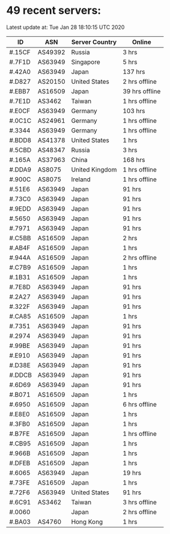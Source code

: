 # 49 recent servers:

Latest update at: Tue Jan 28 18:10:15 UTC 2020

| ID | ASN | Server Country | Online |
| -- | --- | -------------- | ------ |
| #.15CF | AS49392 | Russia | 3 hrs |
| #.7F1D | AS63949 | Singapore | 5 hrs |
| #.42A0 | AS63949 | Japan | 137 hrs |
| #.D827 | AS20150 | United States | 2 hrs offline |
| #.EBB7 | AS16509 | Japan | 39 hrs offline |
| #.7E1D | AS3462 | Taiwan | 1 hrs offline |
| #.E0CF | AS63949 | Germany | 103 hrs |
| #.0C1C | AS24961 | Germany | 1 hrs offline |
| #.3344 | AS63949 | Germany | 1 hrs offline |
| #.BDD8 | AS41378 | United States | 1 hrs |
| #.5CBD | AS48347 | Russia | 3 hrs |
| #.165A | AS37963 | China | 168 hrs |
| #.DDA9 | AS8075 | United Kingdom | 1 hrs offline |
| #.900C | AS8075 | Ireland | 1 hrs offline |
| #.51E6 | AS63949 | Japan | 91 hrs |
| #.73C0 | AS63949 | Japan | 91 hrs |
| #.9EDD | AS63949 | Japan | 91 hrs |
| #.5650 | AS63949 | Japan | 91 hrs |
| #.7971 | AS63949 | Japan | 91 hrs |
| #.C5BB | AS16509 | Japan | 2 hrs |
| #.AB4F | AS16509 | Japan | 1 hrs |
| #.944A | AS16509 | Japan | 2 hrs offline |
| #.C7B9 | AS16509 | Japan | 1 hrs |
| #.1B31 | AS16509 | Japan | 1 hrs |
| #.7E8D | AS63949 | Japan | 91 hrs |
| #.2A27 | AS63949 | Japan | 91 hrs |
| #.322F | AS63949 | Japan | 91 hrs |
| #.CA85 | AS16509 | Japan | 1 hrs |
| #.7351 | AS63949 | Japan | 91 hrs |
| #.2974 | AS63949 | Japan | 91 hrs |
| #.99BE | AS63949 | Japan | 91 hrs |
| #.E910 | AS63949 | Japan | 91 hrs |
| #.D38E | AS63949 | Japan | 91 hrs |
| #.DDCB | AS63949 | Japan | 91 hrs |
| #.6D69 | AS63949 | Japan | 91 hrs |
| #.B071 | AS16509 | Japan | 1 hrs |
| #.6950 | AS16509 | Japan | 6 hrs offline |
| #.E8E0 | AS16509 | Japan | 1 hrs |
| #.3FB0 | AS16509 | Japan | 1 hrs |
| #.B7FE | AS16509 | Japan | 1 hrs offline |
| #.CB95 | AS16509 | Japan | 1 hrs |
| #.966B | AS16509 | Japan | 1 hrs |
| #.DFEB | AS16509 | Japan | 1 hrs |
| #.6065 | AS63949 | Japan | 19 hrs |
| #.73FE | AS16509 | Japan | 1 hrs |
| #.72F6 | AS63949 | United States | 91 hrs |
| #.6C91 | AS3462 | Taiwan | 3 hrs offline |
| #.0060 |  | Japan | 2 hrs offline |
| #.BA03 | AS4760 | Hong Kong | 1 hrs |

